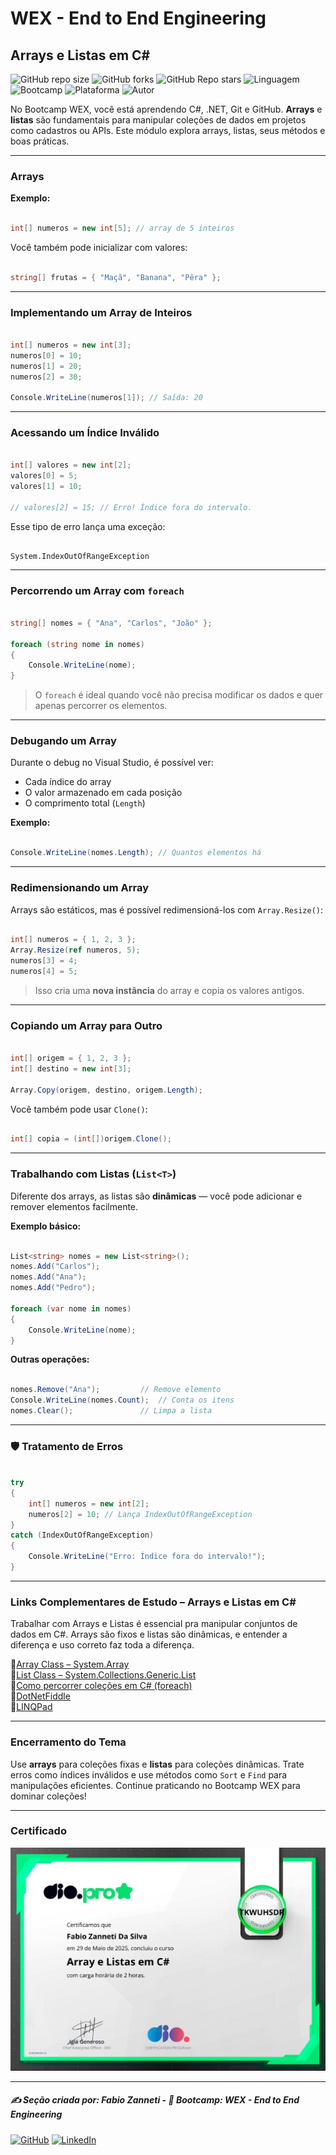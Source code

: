 # WEX - End to End Engineering

## Arrays e Listas em C#

![GitHub repo size](https://img.shields.io/github/repo-size/fzanneti/wex-e2e-csharp)
![GitHub forks](https://img.shields.io/github/forks/fzanneti/wex-e2e-csharp?style=social)
![GitHub Repo stars](https://img.shields.io/github/stars/fzanneti/wex-e2e-csharp?style=social)
![Linguagem](https://img.shields.io/badge/Linguagem-CSharp-blue)
![Bootcamp](https://img.shields.io/badge/WEX-End--to--End%20Engineering-blueviolet?logo=vercel&logoColor=white)
![Plataforma](https://img.shields.io/badge/Powered%20by-DIO.io-red?logo=data:image/svg+xml;base64,PHN2ZyBmaWxsPSIjZmZmIiB2aWV3Qm94PSIwIDAgMzIgMzIiIHhtbG5zPSJodHRwOi8vd3d3LnczLm9yZy8yMDAwL3N2ZyI+PHBhdGggZD0iTTYuNzEgMy4yNWMtMi44OCAxLjQxLTUuMDcgNC4yMy01LjA3IDcuNzYgMCAzLjU4IDIuMjggNi43IDUuMzMgOC4xNSAxLjgzLS42MiAyLjQtMi4yNiAyLjQtMy44MSAwLS4yMy0uMDItLjQ1LS4wNS0uNjZBLjQ0LjQ0IDAgMDExMC4xIDExYy4yNC0uNzUuMTEtMS41My0uMy0yLjIyQzguOTIgNy45NiA3LjMzIDcuNSA1Ljc0IDcuNjZhNS41NSA1LjU1IDAgM)
![Autor](https://img.shields.io/badge/Autor-fzanneti-blue?style=flat-square&logo=github)

No Bootcamp WEX, você está aprendendo C#, .NET, Git e GitHub. **Arrays** e **listas** são fundamentais para manipular coleções de dados em projetos como cadastros ou APIs. Este módulo explora arrays, listas, seus métodos e boas práticas.

---

### Arrays

**Exemplo:**

```csharp

int[] numeros = new int[5]; // array de 5 inteiros

```

Você também pode inicializar com valores:

```csharp

string[] frutas = { "Maçã", "Banana", "Pêra" };

```

---

### Implementando um Array de Inteiros

```csharp

int[] numeros = new int[3];
numeros[0] = 10;
numeros[1] = 20;
numeros[2] = 30;

Console.WriteLine(numeros[1]); // Saída: 20

```

---

### Acessando um Índice Inválido

```csharp

int[] valores = new int[2];
valores[0] = 5;
valores[1] = 10;

// valores[2] = 15; // Erro! Índice fora do intervalo.

```

Esse tipo de erro lança uma exceção:

```plaintext

System.IndexOutOfRangeException

```

---

### Percorrendo um Array com `foreach`

```csharp

string[] nomes = { "Ana", "Carlos", "João" };

foreach (string nome in nomes)
{
    Console.WriteLine(nome);
}

```

> O `foreach` é ideal quando você não precisa modificar os dados e quer apenas percorrer os elementos.

---

### Debugando um Array

Durante o debug no Visual Studio, é possível ver:

* Cada índice do array
* O valor armazenado em cada posição
* O comprimento total (`Length`)

**Exemplo:**

```csharp

Console.WriteLine(nomes.Length); // Quantos elementos há

```

---

### Redimensionando um Array

Arrays são estáticos, mas é possível redimensioná-los com `Array.Resize()`:

```csharp

int[] numeros = { 1, 2, 3 };
Array.Resize(ref numeros, 5);
numeros[3] = 4;
numeros[4] = 5;

```

> Isso cria uma **nova instância** do array e copia os valores antigos.

---

### Copiando um Array para Outro

```csharp

int[] origem = { 1, 2, 3 };
int[] destino = new int[3];

Array.Copy(origem, destino, origem.Length);

```

Você também pode usar `Clone()`:

```csharp

int[] copia = (int[])origem.Clone();

```

---

### Trabalhando com Listas (`List<T>`)

Diferente dos arrays, as listas são **dinâmicas** — você pode adicionar e remover elementos facilmente.

**Exemplo básico:**

```csharp

List<string> nomes = new List<string>();
nomes.Add("Carlos");
nomes.Add("Ana");
nomes.Add("Pedro");

foreach (var nome in nomes)
{
    Console.WriteLine(nome);
}

```

**Outras operações:**

```csharp

nomes.Remove("Ana");         // Remove elemento
Console.WriteLine(nomes.Count);  // Conta os itens
nomes.Clear();               // Limpa a lista

```
---

### 🛡️ Tratamento de Erros

```csharp

try
{
    int[] numeros = new int[2];
    numeros[2] = 10; // Lança IndexOutOfRangeException
}
catch (IndexOutOfRangeException)
{
    Console.WriteLine("Erro: Índice fora do intervalo!");
}

```

---

### Links Complementares de Estudo – Arrays e Listas em C#

Trabalhar com Arrays e Listas é essencial pra manipular conjuntos de dados em C#. Arrays são fixos e listas são dinâmicas, e entender a diferença e uso correto faz toda a diferença.

🔗[Array Class – System.Array](https://learn.microsoft.com/pt-br/dotnet/api/system.array?view=net-8.0)    
🔗[List<T> Class – System.Collections.Generic.List](https://learn.microsoft.com/pt-br/dotnet/api/system.collections.generic.list-1?view=net-8.0)      
🔗[Como percorrer coleções em C# (foreach)](https://learn.microsoft.com/pt-br/dotnet/csharp/language-reference/keywords/foreach-in)      
🔗[DotNetFiddle](https://dotnetfiddle.net/)      
🔗[LINQPad](https://www.linqpad.net/)    

---

### Encerramento do Tema

Use **arrays** para coleções fixas e **listas** para coleções dinâmicas. Trate erros como índices inválidos e use métodos como `Sort` e `Find` para manipulações eficientes. Continue praticando no Bootcamp WEX para dominar coleções!

---

### Certificado

<img src="https://github.com/fzanneti/DIO-wex-e2e-csharp/blob/main/Assets/images/certificados/11-arrays-e-listas-em-CSharp.jpg" alt="Certificado" width="600px">

---

##### ✍️ Seção criada por: *Fabio Zanneti* - 🎯 Bootcamp: **WEX - End to End Engineering**
[![GitHub](https://img.shields.io/badge/GitHub-fzanneti-181717?style=flat&logo=github)](https://github.com/fzanneti)
[![LinkedIn](https://img.shields.io/badge/LinkedIn-fzanneti-0A66C2?style=flat&logo=linkedin&logoColor=white)](https://linkedin.com/in/fzanneti)